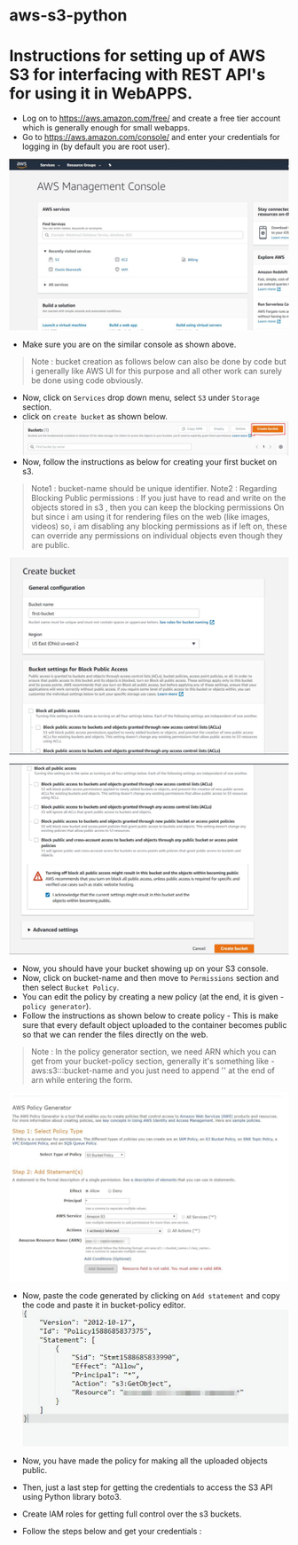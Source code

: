 # aws-s3-python

# Instructions for setting up of AWS S3 for interfacing with REST API's for using it in WebAPPS.  

*  Log on to https://aws.amazon.com/free/ and create a free tier account which is generally enough for small webapps.       
*  Go to https://aws.amazon.com/console/ and enter your credentials for logging in (by default you are root user).          

![aws](/img/aws.JPG)   

* Make sure you are on the similar console as shown above.

> Note : bucket creation as follows below can also be done by code but i generally like AWS UI for this purpose and all other work can surely be done using code obviously.  

* Now, click on ```Services``` drop down menu, select ```S3``` under ```Storage``` section.     
* click on ```create bucket``` as shown below.    
![aws](/img/bucket_1.JPG)   
* Now, follow the instructions as below for creating your first bucket on s3.    
> Note1 : bucket-name should be unique identifier.
> Note2 : Regarding Blocking Public permissions : If you just have to read and write on the objects stored in s3 , then you can keep the blocking permissions On but since i am using it for rendering files on the web (like images, videos) so, i am disabling any blocking permissions as if left on, these can override any permissions on individual objects even though they are public.        

![aws](/img/first.JPG)      
 
![aws](/img/second.JPG)     

* Now, you should have your bucket showing up on your S3 console.    
* Now, click on bucket-name and then move to ```Permissions``` section and then select ```Bucket Policy```.    
* You can edit the policy by creating a new policy (at the end, it is given -```policy generator```).    
* Follow the instructions as shown below to create policy  - This is make sure that every default object uploaded to the container becomes public so that we can render the files directly on the web.        

> Note : In the policy generator section, we need ARN which you can get from your bucket-policy section, generally it's something like - 
aws:s3:::bucket-name and you just need to append '\' at the end of arn while entering the form.     

![aws](/img/policy.JPG)      
* Now, paste the code generated by clicking on ```Add statement``` and copy the code and paste it in bucket-policy editor.      
![aws](/img/policy1.JPG)      

* Now, you have made the policy for making all the uploaded objects public.    

* Then, just a last step for getting the credentials to access the S3 API using Python library boto3.   
* Create IAM roles for getting full control over the s3 buckets.    
* Follow the steps below and get your credentials : 
